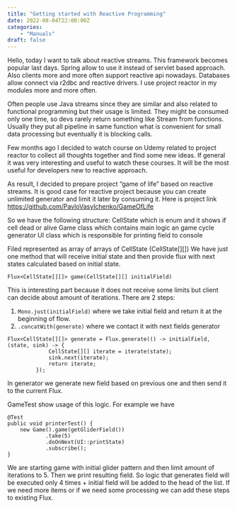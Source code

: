 ```yaml
---
title: "Getting started with Reactive Programming"
date: 2022-08-04T22:00:00Z
categories: 
    - "Manuals"
draft: false
---
```


Hello, today I want to talk about reactive streams. 
This framework becomes popular last days. Spring allow to use it instead of servlet based approach. 
Also clients more and more often support reactive api nowadays. Databases allow connect via r2dbc and reactive drivers. 
I use project reactor in my modules more and more often. 

Often people use Java streams since they are similar and also related to functional programming but their usage is limited. They might be consumed only one time, so devs rarely return something like Stream<String> from functions. Usually they put all pipeline in same function what is convenient for small data processing but eventually it is blocking calls.

Few months ago I decided to watch course on Udemy related to project reactor to collect all thoughts together and find some new ideas.
If general it was very interesting and useful to watch these courses. It will be the most useful for developers new to reactive approach.

As result, I decided to prepare project “game of life” based on reactive streams. It is good case for reactive project because you can create unlimited generator and limit it later by consuming it.
Here is project link https://github.com/PavloVasylchenko/GameOfLife

So we have the following structure:
CellState which is enum and it shows if cell dead or alive
Game class which contains main logic an game cycle generator
UI class which is responsible for printing field to console

Filed represented as array of arrays of CellState (CellState[][])
We have just one method that will receive initial state and then provide flux with next states calculated based on initial state.

```
Flux<CellState[][]> game(CellState[][] initialField)
```

This is interesting part because it does not receive some limits but client can decide about amount of iterations.
There are 2 steps:
1. `Mono.just(initialField)` where we take initial field and return it at the beginning of flow.
2. `.concatWith(generate)` where we contact it with next fields generator 

```
Flux<CellState[][]> generate = Flux.generate(() -> initialField, (state, sink) -> {
             CellState[][] iterate = iterate(state);
             sink.next(iterate);
             return iterate;
         });
```
        
In generator we generate new field based on previous one and then send it to the current Flux.

GameTest show usage of this logic.
For example we have 

```
@Test
public void printerTest() {
    new Game().game(getGliderField())
            .take(5)
            .doOnNext(UI::printState)
            .subscribe();
}
```

We are starting game with initial glider pattern and then limit amount of iterations to 5. Then we print resulting field.
So logic that generates field will be executed only 4 times + initial field will be added to the head of the list. If we need more items or if we need some processing we can add these steps to existing Flux.
